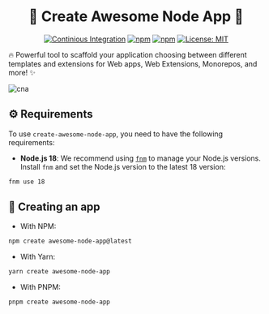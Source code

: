 <!--lint disable double-link awesome-heading awesome-git-repo-age awesome-toc-->

<div align="center">
<h1>🌟 Create Awesome Node App 🚀</h1>

[![Continious Integration][cibadge]][ciurl]
[![npm][npmversion]][npmurl]
[![npm][npmdownloads]][npmurl]
[![License: MIT][licensebadge]][licenseurl]

</div>

🔥 Powerful tool to scaffold your application choosing between different templates and extensions for Web apps, Web Extensions, Monorepos, and more! ✨

![cna](https://user-images.githubusercontent.com/17727170/229553510-49d0d46f-11ac-4b07-acf3-8db8ce7959ec.gif)

## ⚙️ Requirements

To use `create-awesome-node-app`, you need to have the following requirements:

- **Node.js 18**: We recommend using [`fnm`](https://github.com/Schniz/fnm) to manage your Node.js versions. Install `fnm` and set the Node.js version to the latest 18 version:

```sh
fnm use 18
```

## 🌟 Creating an app

- With NPM:

```sh
npm create awesome-node-app@latest
```

- With Yarn:

```sh
yarn create awesome-node-app
```

- With PNPM:

```sh
pnpm create awesome-node-app
```

[cibadge]: https://github.com/Create-Node-App/create-node-app/actions/workflows/ci.yml/badge.svg
[npmversion]: https://img.shields.io/npm/v/create-awesome-node-app.svg?maxAge=2592000?style=plastic
[npmdownloads]: https://img.shields.io/npm/dm/create-awesome-node-app.svg?maxAge=2592000?style=plastic
[licensebadge]: https://img.shields.io/badge/License-MIT-blue.svg
[ciurl]: https://github.com/Create-Node-App/create-node-app/actions/workflows/ci.yml
[npmurl]: https://www.npmjs.com/package/create-awesome-node-app
[licenseurl]: https://github.com/Create-Node-App/create-node-app/blob/main/LICENSE
